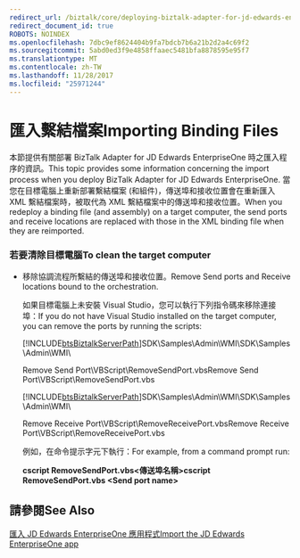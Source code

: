 ```yaml
---
redirect_url: /biztalk/core/deploying-biztalk-adapter-for-jd-edwards-enterpriseone/
redirect_document_id: true
ROBOTS: NOINDEX
ms.openlocfilehash: 7dbc9ef8624404b9fa7bdcb7b6a21b2d2a4c69f2
ms.sourcegitcommit: 5abd0ed3f9e4858ffaaec5481bfa8878595e95f7
ms.translationtype: MT
ms.contentlocale: zh-TW
ms.lasthandoff: 11/28/2017
ms.locfileid: "25971244"
---
```

# <a name="importing-binding-files"></a><span data-ttu-id="5472a-101">匯入繫結檔案</span><span class="sxs-lookup"><span data-stu-id="5472a-101">Importing Binding Files</span></span>
<span data-ttu-id="5472a-102">本節提供有關部署 BizTalk Adapter for JD Edwards EnterpriseOne 時之匯入程序的資訊。</span><span class="sxs-lookup"><span data-stu-id="5472a-102">This topic provides some information concerning the import process when you deploy BizTalk Adapter for JD Edwards EnterpriseOne.</span></span> <span data-ttu-id="5472a-103">當您在目標電腦上重新部署繫結檔案 (和組件)，傳送埠和接收位置會在重新匯入 XML 繫結檔案時，被取代為 XML 繫結檔案中的傳送埠和接收位置。</span><span class="sxs-lookup"><span data-stu-id="5472a-103">When you redeploy a binding file (and assembly) on a target computer, the send ports and receive locations are replaced with those in the XML binding file when they are reimported.</span></span>  
  
### <a name="to-clean-the-target-computer"></a><span data-ttu-id="5472a-104">若要清除目標電腦</span><span class="sxs-lookup"><span data-stu-id="5472a-104">To clean the target computer</span></span>  
  
-   <span data-ttu-id="5472a-105">移除協調流程所繫結的傳送埠和接收位置。</span><span class="sxs-lookup"><span data-stu-id="5472a-105">Remove Send ports and Receive locations bound to the orchestration.</span></span>  
  
     <span data-ttu-id="5472a-106">如果目標電腦上未安裝 Visual Studio，您可以執行下列指令碼來移除連接埠：</span><span class="sxs-lookup"><span data-stu-id="5472a-106">If you do not have Visual Studio installed on the target computer, you can remove the ports by running the scripts:</span></span>  
  
     [!INCLUDE[btsBiztalkServerPath](../includes/btsbiztalkserverpath-md.md)]<span data-ttu-id="5472a-107">SDK\Samples\Admin\WMI\\</span><span class="sxs-lookup"><span data-stu-id="5472a-107">SDK\Samples\Admin\WMI\\</span></span>  
  
     <span data-ttu-id="5472a-108">Remove Send Port\VBScript\RemoveSendPort.vbs</span><span class="sxs-lookup"><span data-stu-id="5472a-108">Remove Send Port\VBScript\RemoveSendPort.vbs</span></span>  
  
     [!INCLUDE[btsBiztalkServerPath](../includes/btsbiztalkserverpath-md.md)]<span data-ttu-id="5472a-109">SDK\Samples\Admin\WMI\\</span><span class="sxs-lookup"><span data-stu-id="5472a-109">SDK\Samples\Admin\WMI\\</span></span>  
  
     <span data-ttu-id="5472a-110">Remove Receive Port\VBScript\RemoveReceivePort.vbs</span><span class="sxs-lookup"><span data-stu-id="5472a-110">Remove Receive Port\VBScript\RemoveReceivePort.vbs</span></span>  
  
     <span data-ttu-id="5472a-111">例如，在命令提示字元下執行：</span><span class="sxs-lookup"><span data-stu-id="5472a-111">For example, from a command prompt run:</span></span>  
  
     <span data-ttu-id="5472a-112">**cscript RemoveSendPort.vbs\<傳送埠名稱\>**</span><span class="sxs-lookup"><span data-stu-id="5472a-112">**cscript RemoveSendPort.vbs \<Send port name\>**</span></span>  
  
## <a name="see-also"></a><span data-ttu-id="5472a-113">請參閱</span><span class="sxs-lookup"><span data-stu-id="5472a-113">See Also</span></span>  
 [<span data-ttu-id="5472a-114">匯入 JD Edwards EnterpriseOne 應用程式</span><span class="sxs-lookup"><span data-stu-id="5472a-114">Import the JD Edwards EnterpriseOne app</span></span>](../core/deploying-biztalk-adapter-for-jd-edwards-enterpriseone.md)